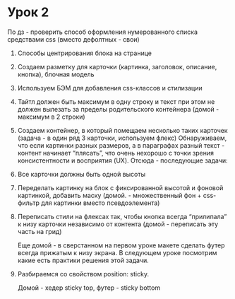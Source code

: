 # Урок 2

По дз - проверить способ оформления нумерованного списка средствами css (вместо дефолтных - свои)

1. Способы центрирования блока на странице
2. Создаем разметку для карточки (картинка, заголовок, описание, кнопка), блочная модель
3. Используем БЭМ для добавления css-классов и стилизации
4. Тайтл должен быть максимум в одну строку и текст при этом не должен вылезать за пределы родительского контейнера (домой - максимум в 2 строки)
5. Создаем контейнер, в который помещаем несколько таких карточек (задача - в один ряд 3 карточки, используем флекс)
   Обнаруживаем, что если картинки разных размеров, а в параграфах разный текст - контент начинает “плясать”, что очень нехорошо с точки зрения консистентности и восприятия (UX). Отсюда - последующие задачи:
6. Все карточки должны быть одной высоты
7. Переделать картинку на блок с фиксированной высотой и фоновой картинкой, добавить маску (домой. - множественный фон + css-фильтр для картинки вместо псевдоэлемента)
8. Переписать стили на флексах так, чтобы кнопка всегда “прилипала” к низу карточки независимо от контента (домой - переписать эту часть на грид)

   Еще домой - в сверстанном на первом уроке макете сделать футер всегда прижатым к низу экрана. В следующем уроке посмотрим какие есть практики решения этой задачи.

9. Разбираемся со свойством position: sticky.

   Домой - хедер sticky top, футер - sticky bottom
